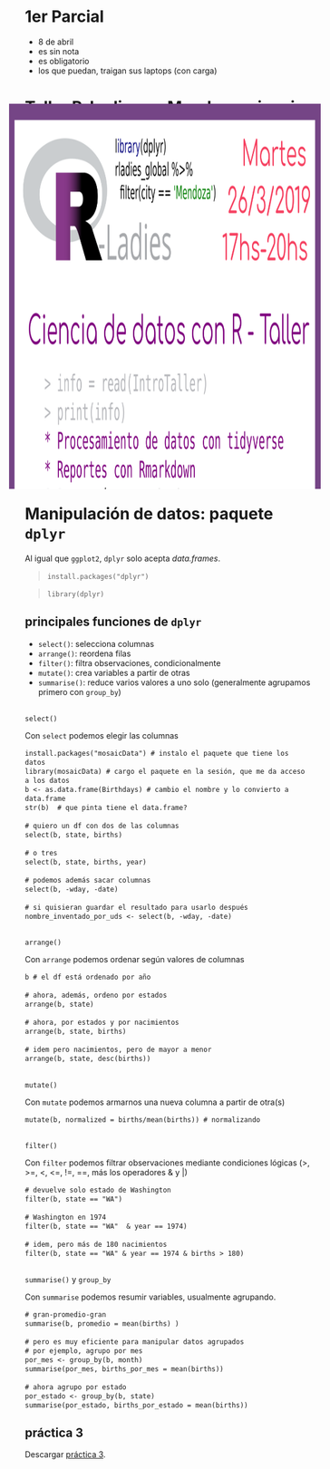

# 1er Parcial

-   8 de abril
-   es sin nota
-   es obligatorio
-   los que puedan, traigan sus laptops (con carga)


# [Taller R-Ladies en Mendoza: ciencia de datos con R tidyverse](https://www.meetup.com/es/rladies-mendoza/events/)

[R-Ladies](https://rladies.org/) es una organización mundial para promover la diversidad de género en la comunidad R.

<img style="position:absolute; TOP:260px; LEFT:200px; WIDTH:550px; HEIGHT:680px; border:0" src="./figs/rladies.png">


# Repaso de la clase pasada


## 

`ggplot2`

    p <- ggplot(mtcars)   # creo un objeto ggplot con los datos mtcars
    p <- ggplot(mtcars) + aes(mpg, wt) # le agrego el mapeo de variables que quiero
    p <- ggplot(mtcars) + aes(mpg, wt) + geom_point() # le agrego como quiero que represente ese mapeo
    p                     # imprimo la figura

    ggplot(data = mi-data-frame) + 
          geom_point/line/etc(mapping = aes(col1, col2, colour="blue", etc.))

<span class="underline">solo</span> `data.frames`


## 

 <ul class="smallfont">
<li><b>data</b>: el dataframe que contiene los datos a graficar</li>
<li><b>geoms</b>: el tipo de objeto geométrico que representa los datos: puntos, líneas, polígonos, etc.</li>
<li><b>aesthetics</b>: describe las características visuales que representan los datos,  por ejemplo, posición, tamaño, color, forma, etc </li>
<li><b>scale</b>: para cada aesthetic, describe como se mapea la característica visual a valores
 por ejemplo, escala logarítmica, escala de color, de tamaño, de forma, etc.</li>
<li><b>stats</b>: describe transformaciones estadísticas que resumen los datos, e.g. una regresión  </li>
<li><b>facets</b>: permite separar en gráficos distintos de acuerdo a variables categóricas</li>
 </ul>


# Manipulación de datos: paquete `dplyr`

Al igual que `ggplot2`, `dplyr` solo acepta *data.frames*.

> `install.packages("dplyr")`

> `library(dplyr)`


## principales funciones de `dplyr`

-   `select()`: selecciona columnas
-   `arrange()`: reordena filas
-   `filter()`: filtra observaciones, condicionalmente
-   `mutate()`: crea variables a partir de otras
-   `summarise()`: reduce varios valores a uno solo
    (generalmente agrupamos primero con `group_by`)


## 

`select()`

Con `select` podemos elegir las columnas

    install.packages("mosaicData") # instalo el paquete que tiene los datos
    library(mosaicData) # cargo el paquete en la sesión, que me da acceso a los datos
    b <- as.data.frame(Birthdays) # cambio el nombre y lo convierto a data.frame
    str(b)  # que pinta tiene el data.frame?
    
    # quiero un df con dos de las columnas
    select(b, state, births) 
    
    # o tres
    select(b, state, births, year) 
    
    # podemos además sacar columnas
    select(b, -wday, -date) 
    
    # si quisieran guardar el resultado para usarlo después
    nombre_inventado_por_uds <- select(b, -wday, -date) 


## 

`arrange()`

Con `arrange` podemos ordenar según valores de columnas

    b # el df está ordenado por año
    
    # ahora, además, ordeno por estados
    arrange(b, state) 
    
    # ahora, por estados y por nacimientos
    arrange(b, state, births)
    
    # idem pero nacimientos, pero de mayor a menor
    arrange(b, state, desc(births))


## 

`mutate()`

Con `mutate` podemos armarnos una nueva columna a partir de otra(s)

    mutate(b, normalized = births/mean(births)) # normalizando


## 

`filter()`

Con `filter` podemos filtrar observaciones mediante condiciones lógicas
(>, >=, <, <=, !=, ==, más los operadores & y |)

    
    # devuelve solo estado de Washington
    filter(b, state == "WA") 
    
    # Washington en 1974
    filter(b, state == "WA"  & year == 1974) 
    
    # idem, pero más de 180 nacimientos 
    filter(b, state == "WA" & year == 1974 & births > 180) 


## 

`summarise()` y `group_by`

Con `summarise` podemos resumir variables, usualmente agrupando. 

    # gran-promedio-gran
    summarise(b, promedio = mean(births) ) 
    
    # pero es muy eficiente para manipular datos agrupados
    # por ejemplo, agrupo por mes
    por_mes <- group_by(b, month)
    summarise(por_mes, births_por_mes = mean(births))
    
    # ahora agrupo por estado
    por_estado <- group_by(b, state)
    summarise(por_estado, births_por_estado = mean(births))


## práctica 3

Descargar [práctica 3](https://r-lectures.github.io/assets/R2019-practice-3-v977g624ly.pdf).

